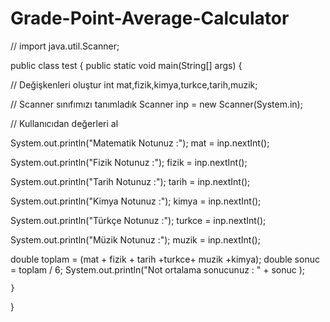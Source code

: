 # Grade-Point-Average-Calculator

// import java.util.Scanner;

public class test
{ public static void main(String[] args) {

  // Değişkenleri oluştur
  int mat,fizik,kimya,turkce,tarih,muzik;
  
  
 // Scanner sınıfımızı tanımladık
    Scanner inp = new Scanner(System.in);

   // Kullanıcıdan değerleri al
    
 System.out.println("Matematik Notunuz :");
    mat = inp.nextInt();

    
 System.out.println("Fizik Notunuz :");
 fizik = inp.nextInt();
  
 System.out.println("Tarih Notunuz :");
 tarih = inp.nextInt();
  
 System.out.println("Kimya Notunuz :");
    kimya = inp.nextInt();


System.out.println("Türkçe Notunuz :");
    turkce = inp.nextInt();

   
   System.out.println("Müzik Notunuz :");
    muzik = inp.nextInt();

  
  double toplam = (mat + fizik + tarih +turkce+ muzik +kimya);
    double sonuc = toplam / 6;
    System.out.println("Not ortalama sonucunuz : " + sonuc );
    


    }
}
